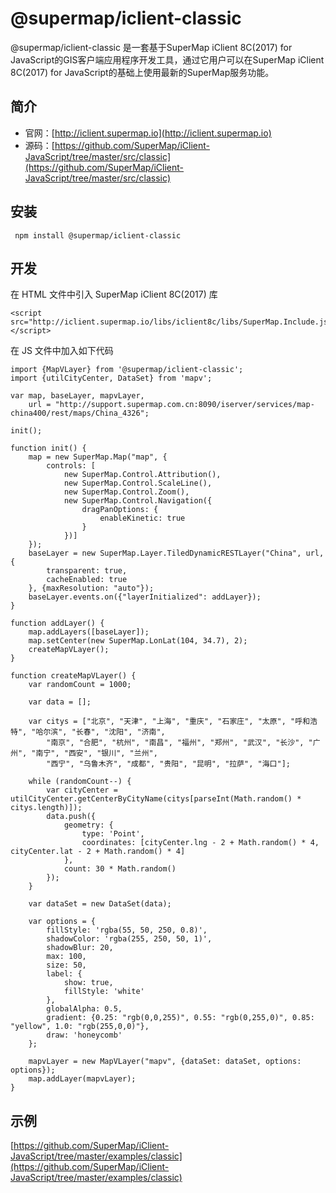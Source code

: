 # @supermap/iclient-classic

@supermap/iclient-classic 是一套基于SuperMap iClient 8C(2017) for JavaScript的GIS客户端应用程序开发工具，通过它用户可以在SuperMap iClient 8C(2017) for JavaScript的基础上使用最新的SuperMap服务功能。

## 简介
* 官网：[http://iclient.supermap.io](http://iclient.supermap.io)
* 源码：[https://github.com/SuperMap/iClient-JavaScript/tree/master/src/classic](https://github.com/SuperMap/iClient-JavaScript/tree/master/src/classic)

## 安装

```
 npm install @supermap/iclient-classic
```

## 开发
在 HTML 文件中引入 SuperMap iClient 8C(2017) 库

```
<script src="http://iclient.supermap.io/libs/iclient8c/libs/SuperMap.Include.js"></script>

```

在 JS 文件中加入如下代码

```
import {MapVLayer} from '@supermap/iclient-classic';
import {utilCityCenter, DataSet} from 'mapv';

var map, baseLayer, mapvLayer,
    url = "http://support.supermap.com.cn:8090/iserver/services/map-china400/rest/maps/China_4326";

init();

function init() {
    map = new SuperMap.Map("map", {
        controls: [
            new SuperMap.Control.Attribution(),
            new SuperMap.Control.ScaleLine(),
            new SuperMap.Control.Zoom(),
            new SuperMap.Control.Navigation({
                dragPanOptions: {
                    enableKinetic: true
                }
            })]
    });
    baseLayer = new SuperMap.Layer.TiledDynamicRESTLayer("China", url, {
        transparent: true,
        cacheEnabled: true
    }, {maxResolution: "auto"});
    baseLayer.events.on({"layerInitialized": addLayer});
}

function addLayer() {
    map.addLayers([baseLayer]);
    map.setCenter(new SuperMap.LonLat(104, 34.7), 2);
    createMapVLayer();
}

function createMapVLayer() {
    var randomCount = 1000;

    var data = [];

    var citys = ["北京", "天津", "上海", "重庆", "石家庄", "太原", "呼和浩特", "哈尔滨", "长春", "沈阳", "济南",
        "南京", "合肥", "杭州", "南昌", "福州", "郑州", "武汉", "长沙", "广州", "南宁", "西安", "银川", "兰州",
        "西宁", "乌鲁木齐", "成都", "贵阳", "昆明", "拉萨", "海口"];

    while (randomCount--) {
        var cityCenter = utilCityCenter.getCenterByCityName(citys[parseInt(Math.random() * citys.length)]);
        data.push({
            geometry: {
                type: 'Point',
                coordinates: [cityCenter.lng - 2 + Math.random() * 4, cityCenter.lat - 2 + Math.random() * 4]
            },
            count: 30 * Math.random()
        });
    }

    var dataSet = new DataSet(data);

    var options = {
        fillStyle: 'rgba(55, 50, 250, 0.8)',
        shadowColor: 'rgba(255, 250, 50, 1)',
        shadowBlur: 20,
        max: 100,
        size: 50,
        label: {
            show: true,
            fillStyle: 'white'
        },
        globalAlpha: 0.5,
        gradient: {0.25: "rgb(0,0,255)", 0.55: "rgb(0,255,0)", 0.85: "yellow", 1.0: "rgb(255,0,0)"},
        draw: 'honeycomb'
    };

    mapvLayer = new MapVLayer("mapv", {dataSet: dataSet, options: options});
    map.addLayer(mapvLayer);
}
```

## 示例
 [https://github.com/SuperMap/iClient-JavaScript/tree/master/examples/classic](https://github.com/SuperMap/iClient-JavaScript/tree/master/examples/classic)